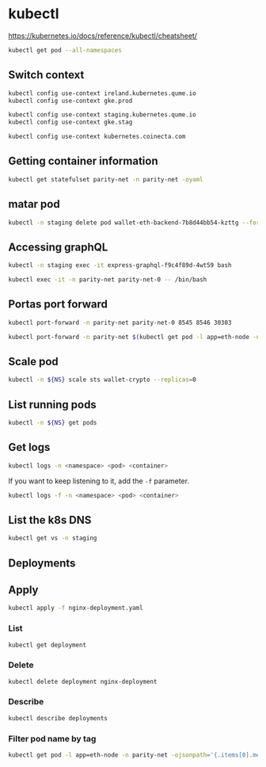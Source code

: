 # kubectl

https://kubernetes.io/docs/reference/kubectl/cheatsheet/

```sh
kubectl get pod --all-namespaces
```

## Switch context

```sh
kubectl config use-context ireland.kubernetes.qume.io
kubectl config use-context gke.prod
```

```sh
kubectl config use-context staging.kubernetes.qume.io
kubectl config use-context gke.stag
```

```sh
kubectl config use-context kubernetes.coinecta.com
```

## Getting container information

```sh
kubectl get statefulset parity-net -n parity-net -oyaml
```

## matar pod

```sh
kubectl -n staging delete pod wallet-eth-backend-7b8d44bb54-kzttg --force --grace-period=0
```

## Accessing graphQL

```sh
kubectl -n staging exec -it express-graphql-f9c4f89d-4wt59 bash
```

```sh
kubectl exec -it -n parity-net parity-net-0 -- /bin/bash
```

## Portas port forward

```sh
kubectl port-forward -n parity-net parity-net-0 8545 8546 30303
```

```sh
kubectl port-forward -n parity-net $(kubectl get pod -l app=eth-node -n parity-net -ojsonpath='{.items[0].metadata.name}')  8545 8546 30303
```

## Scale pod

```sh
kubectl -n ${NS} scale sts wallet-crypto --replicas=0
```

## List running pods

```sh
kubectl -n ${NS} get pods
```

## Get logs

```sh
kubectl logs -n <namespace> <pod> <container>
```

If you want to keep listening to it, add the `-f` parameter.
```sh
kubectl logs -f -n <namespace> <pod> <container>
```

## List the k8s DNS

```sh
kubectl get vs -n staging
```

## Deployments

## Apply

```sh
kubectl apply -f nginx-deployment.yaml
```

### List

```sh
kubectl get deployment
```

### Delete

```sh
kubectl delete deployment nginx-deployment
```

### Describe

```sh
kubectl describe deployments
```
### Filter pod name by tag

```sh
kubectl get pod -l app=eth-node -n parity-net -ojsonpath='{.items[0].metadata.name}'
```

